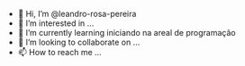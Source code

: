 - 👋 Hi, I’m @leandro-rosa-pereira
- 👀 I’m interested in ...
- 🌱 I’m currently learning iniciando na areal de programação 
- 💞️ I’m looking to collaborate on ...
- 📫 How to reach me ...

<!---
leandro-rosa-pereira/leandro-rosa-pereira is a ✨ special ✨ repository because its `README.md` (this file) appears on your GitHub profile.
You can click the Preview link to take a look at your changes.
--->
